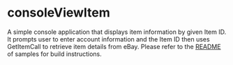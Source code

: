 # consoleViewItem

A simple console application that displays item information by given Item ID. It prompts user to enter account information and the Item ID then uses
GetItemCall to retrieve item details from eBay. Please refer to the [README](../README.md) of samples for build instructions.
